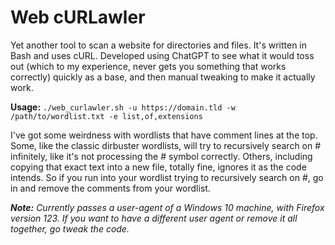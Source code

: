# Web cURLawler
Yet another tool to scan a website for directories and files.  It's written in Bash and uses cURL.  Developed using ChatGPT to see what it would toss out (which to my experience, never gets you something that works correctly) quickly as a base, and then manual tweaking to make it actually work.

**Usage:** ```./web_curlawler.sh -u https://domain.tld -w /path/to/wordlist.txt -e list,of,extensions```

I've got some weirdness with wordlists that have comment lines at the top.  Some, like the classic dirbuster wordlists, will try to recursively search on # infinitely, like it's not processing the # symbol correctly.  Others, including copying that exact text into a new file, totally fine, ignores it as the code intends.  So if you run into your wordlist trying to recursively search on #, go in and remove the comments from your wordlist.

***Note:*** *Currently passes a user-agent of a Windows 10 machine, with Firefox version 123.  If you want to have a different user agent or remove it all together, go tweak the code.*
